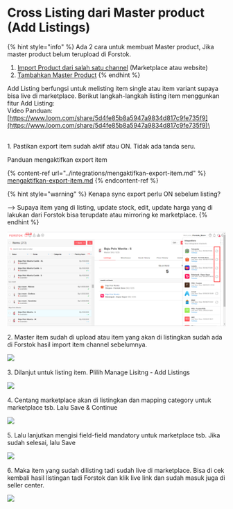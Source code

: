 # Cross Listing dari Master product (Add Listings)

{% hint style="info" %}
Ada 2 cara untuk membuat Master product, Jika master product belum terupload di Forstok.

1. [Import Product dari salah satu channel](import-product-from-channels.md) (Marketplace atau website)
2. [Tambahkan Master Product](add-master-product.md)&#x20;
{% endhint %}

Add Listing berfungsi untuk melisting item single atau item variant supaya bisa live di marketplace. Berikut langkah-langkah listing item menggunkan fitur Add Listing:\
Video Panduan: [https://www.loom.com/share/5d4fe85b8a5947a9834d817c9fe735f9](https://www.loom.com/share/5d4fe85b8a5947a9834d817c9fe735f9)\


\
1\. Pastikan export item sudah aktif atau ON. Tidak ada tanda seru.

Panduan mengaktifkan export item

{% content-ref url="../integrations/mengaktifkan-export-item.md" %}
[mengaktifkan-export-item.md](../integrations/mengaktifkan-export-item.md)
{% endcontent-ref %}

{% hint style="warning" %}
Kenapa sync export perlu ON sebelum listing?

\--> Supaya item yang di listing, update stock, edit, update harga yang di lakukan dari Forstok bisa terupdate atau mirroring ke marketplace.
{% endhint %}

![](<../../.gitbook/assets/image (404).png>)

2\. Master item sudah di upload atau item yang akan di listingkan sudah ada di Forstok hasil import item channel sebelumnya.

![](https://s3.amazonaws.com/cdn.freshdesk.com/data/helpdesk/attachments/production/48053113038/original/bXfjYSHEyyYDrVlk2EyzhxnmC6gQIPPzmA.png?1597024864)

3\. Dilanjut untuk listing item. Plilih Manage Lisitng - Add Listings

![](https://s3.amazonaws.com/cdn.freshdesk.com/data/helpdesk/attachments/production/48053113088/original/LnQse7JvGsZb1vtjRPBHFXz0PGqFFVH7hw.png?1597024937)

4\. Centang marketplace akan di listingkan dan mapping category untuk marketplace tsb. Lalu Save & Continue

![](https://s3.amazonaws.com/cdn.freshdesk.com/data/helpdesk/attachments/production/48053113120/original/zt9r3gzULI0FUYYRdny-Nzr9ll7ED85dCQ.png?1597025025)

5\. Lalu lanjutkan mengisi field-field mandatory untuk marketplace tsb. Jika sudah selesai, lalu Save

![](https://s3.amazonaws.com/cdn.freshdesk.com/data/helpdesk/attachments/production/48053113206/original/gYnQij69p4UsO9Age32Dkz\_rxoy2Wynx7w.png?1597025143)

6\. Maka item yang sudah dilisting tadi sudah live di marketplace. Bisa di cek kembali hasil listingan tadi Forstok dan klik live link dan sudah masuk juga di seller center.

![](https://s3.amazonaws.com/cdn.freshdesk.com/data/helpdesk/attachments/production/48053113262/original/DwPrji-I6phRvzChxT3TwHjK-5gthonWng.png?1597025222)


